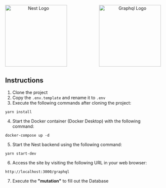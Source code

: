 <p align="center">
  <a href="http://nestjs.com/" target="blank" style="margin-right: 50px;"><img src="https://nestjs.com/img/logo-small.svg" width="200" alt="Nest Logo" /></a>
  <a href="https://graphql.org" target="blank" style="margin-left: 50px;"><img src="https://graphql.org/img/logo.svg" width="200" alt="Graphql Logo" /></a>
</p>

## Instructions

1. Clone the project
2. Copy the ```.env.template``` and rename it to ```.env```
3. Execute the following commands after cloning the project:
```
yarn install
```
4. Start the Docker container (Docker Desktop) with the following command:
```
docker-compose up -d
```
5. Start the Nest backend using the following command:

```
yarn start-dev
```
6. Access the site by visiting the following URL in your web browser:
```
http://localhost:3000/graphql
```

7. Execute the __"mutation"__ to fill out the Database